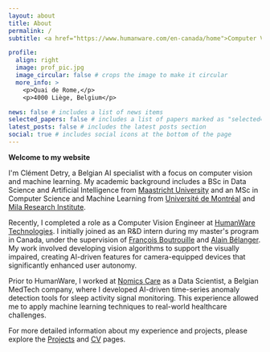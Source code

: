 ```yaml
---
layout: about
title: About
permalink: /
subtitle: <a href="https://www.humanware.com/en-canada/home">Computer Vision Engineer @ HumanWare Technologies</a>

profile:
  align: right
  image: prof_pic.jpg
  image_circular: false # crops the image to make it circular
  more_info: >
    <p>Quai de Rome,</p> 
    <p>4000 Liège, Belgium</p>

news: false # includes a list of news items
selected_papers: false # includes a list of papers marked as "selected={true}"
latest_posts: false # includes the latest posts section
social: true # includes social icons at the bottom of the page
---
```


**Welcome to my website**

I'm Clément Detry, a Belgian AI specialist with a focus on computer vision and machine learning. My academic background includes a BSc in Data Science and Artificial Intelligence from [Maastricht University](https://curriculum.maastrichtuniversity.nl/education/bachelor/data-science-and-artificial-intelligence) and an MSc in Computer Science and Machine Learning from [Université de Montréal](https://admission.umontreal.ca/programmes/maitrise-en-informatique/) and [Mila Research Institute](https://mila.quebec/en/).

Recently, I completed a role as a Computer Vision Engineer at [HumanWare Technologies](https://www.humanware.com/en-canada/home). I initially joined as an R&D intern during my master's program in Canada, under the supervision of [François Boutrouille](https://www.linkedin.com/in/francois-boutrouille-2b486bb/) and [Alain Bélanger](https://www.linkedin.com/in/alain-b%C3%A9langer-eng-msc-mba-3929959/). My work involved developing vision algorithms to support the visually impaired, creating AI-driven features for camera-equipped devices that significantly enhanced user autonomy.

Prior to HumanWare, I worked at [Nomics Care](https://nomicscare.com/en/) as a Data Scientist, a Belgian MedTech company, where I developed AI-driven time-series anomaly detection tools for sleep activity signal monitoring. This experience allowed me to apply machine learning techniques to real-world healthcare challenges.

For more detailed information about my experience and projects, please explore the [Projects](projects) and [CV](cv) pages.